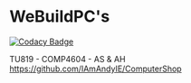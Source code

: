 # WeBuildPC's
[![Codacy Badge](https://app.codacy.com/project/badge/Grade/cbe1aa9fefdc4ec984ba34dd535e01c0)](https://www.codacy.com?utm_source=github.com&amp;utm_medium=referral&amp;utm_content=IAmAndyIE/ComputerShop&amp;utm_campaign=Badge_Grade)

TU819 - COMP4604 - AS &amp; AH
https://github.com/IAmAndyIE/ComputerShop
